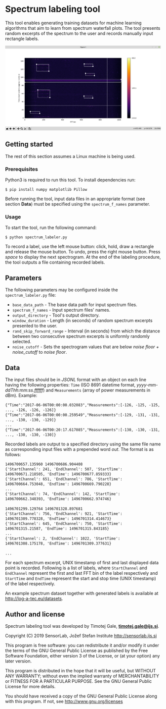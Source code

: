 # Spectrum labeling tool
This tool enables generating training datasets for machine learning algorithms that aim to learn from spectrum waterfall plots. The tool presents random excerpts of the spectrum to the user and records manually input rectangle labels.

![](./example-display.png)

## Getting started

The rest of this section assumes a Linux machine is being used.

### Prerequisites

Python3 is required to run this tool. To install dependencies run:

    $ pip install numpy matplotlib Pillow

Before running the tool, input data files in an appropriate format (see section **Data**) must be specified using the `spectrum_f_names` parameter.

### Usage

To start the tool, run the following command:

    $ python spectrum_labeler.py

To record a label, use the left mouse button: click, hold, draw a rectangle and release the mouse button. To undo, press the right mouse button. Press *space* to display the next spectrogram. At the end of the labeling procedure, the tool outputs a file containing recorded labels.

## Parameters

The following parameters may be configured inside the `spectrum_labeler.py` file:

* `base_data_path` - The base data path for input spectrum files.
* `spectrum_f_names` - Input spectrum files' names.
* `output_directory` - Tool's output directory.
* `window_duration` - Length (in seconds) of random spectrum excerpts presented to the user.
* `rand_skip_forward_range` - Interval (in seconds) from which the distance between two consecutive spectrum excerpts is uniformly randomly selected.
* `noise_cutoff` - Sets the spectrogram values that are below *noise floor + noise_cutoff* to *noise floor*.


## Data

The input files should be in *JSONL* format with an object on each line having the following properties: `Time` (ISO 8691 datetime format, *yyyy-mm-ddThh:mm:ss.ffffff*) and `Measurements` (array of power measurements in dBm). Example:
```
{"Time":"2017-06-06T00:00:00.032083","Measurements":[-126, -125, -125, ..., -126, -126, -126]}
{"Time":"2017-06-06T00:00:00.259549","Measurements":[-129, -131, -131, ..., -130, -130, -129]}
...
{"Time":"2017-06-06T00:20:17.617085","Measurements":[-130, -130, -131, ..., -130, -130, -130]}
```

Recorded labels are output to a specified directory using the same file name as corresponding input files with a prepended word *out*. The format is as follows:
```
1496700657.135960 1496700686.904408
{'StartChannel': 241, 'EndChannel': 507, 'StartTime': 1496700671.218505, 'EndTime': 1496700677.859333}
{'StartChannel': 651, 'EndChannel': 786, 'StartTime': 1496700664.753048, 'EndTime': 1496700669.790228}
...
{'StartChannel': 74, 'EndChannel': 142, 'StartTime': 1496700662.348393, 'EndTime': 1496700662.974746}

1496701299.129764 1496701328.897681
{'StartChannel': 756, 'EndChannel': 921, 'StartTime': 1496701309.778328, 'EndTime': 1496701314.414673}
{'StartChannel': 645, 'EndChannel': 750, 'StartTime': 1496701315.21587, 'EndTime': 1496701315.843185}
...
{'StartChannel': 2, 'EndChannel': 1022, 'StartTime': 1496701308.175178, 'EndTime': 1496701309.377631}

...
```
For each spectrum excerpt, UNIX timestamp of first and last displayed data point is recorded. Following is a list of labels, where `StartChannel` and `EndChannel` represent the first and last FFT bin of the label respectively and `StartTime` and `EndTime` represent the start and stop time (UNIX timestamp) of the label respectively.

An example spectrum dataset together with generated labels is available at http://log-a-tec.eu/datasets.


## Author and license

Spectrum labeling tool was developed by Timotej Gale,
**timotej.gale@ijs.si**.

Copyright (C) 2019 SensorLab, Jožef Stefan Institute http://sensorlab.ijs.si

This program is free software: you can redistribute it and/or modify it under
the terms of the GNU General Public License as published by the Free Software
Foundation, either version 3 of the License, or (at your option) any later
version.

This program is distributed in the hope that it will be useful, but WITHOUT ANY
WARRANTY; without even the implied warranty of MERCHANTABILITY or FITNESS FOR A
PARTICULAR PURPOSE.  See the GNU General Public License for more details.

You should have received a copy of the GNU General Public License along with
this program. If not, see http://www.gnu.org/licenses
